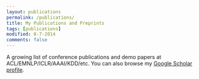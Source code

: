 ```yaml
---
layout: publications
permalink: /publications/
title: My Publications and Preprints
tags: [publications]
modified: 8-7-2014
comments: false
---
```


A growing list of conference publications and demo papers at ACL/EMNLP/ICLR/AAAI/KDD/etc. You can also browse my <a href="http://scholar.google.es/citations?user=eUae2K0AAAAJ" target="_blank">Google Scholar profile</a>.
